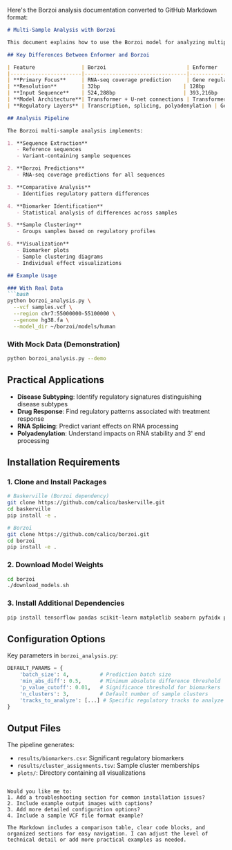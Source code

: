 Here's the Borzoi analysis documentation converted to GitHub Markdown format:

```markdown
# Multi-Sample Analysis with Borzoi

This document explains how to use the Borzoi model for analyzing multiple genomic samples, highlighting key differences from Enformer-based approaches.

## Key Differences Between Enformer and Borzoi

| Feature               | Borzoi                          | Enformer                      |
|-----------------------|---------------------------------|-------------------------------|
| **Primary Focus**     | RNA-seq coverage prediction     | Gene regulation prediction    |
| **Resolution**        | 32bp                           | 128bp                        |
| **Input Sequence**    | 524,288bp                      | 393,216bp                    |
| **Model Architecture**| Transformer + U-net connections | Transformer                  |
| **Regulatory Layers** | Transcription, splicing, polyadenylation | Gene expression       |

## Analysis Pipeline

The Borzoi multi-sample analysis implements:

1. **Sequence Extraction**
   - Reference sequences
   - Variant-containing sample sequences

2. **Borzoi Predictions**
   - RNA-seq coverage predictions for all sequences

3. **Comparative Analysis**
   - Identifies regulatory pattern differences

4. **Biomarker Identification**
   - Statistical analysis of differences across samples

5. **Sample Clustering**
   - Groups samples based on regulatory profiles

6. **Visualization**
   - Biomarker plots
   - Sample clustering diagrams
   - Individual effect visualizations

## Example Usage

### With Real Data
```bash
python borzoi_analysis.py \
  --vcf samples.vcf \
  --region chr7:55000000-55100000 \
  --genome hg38.fa \
  --model_dir ~/borzoi/models/human
```

### With Mock Data (Demonstration)
```bash
python borzoi_analysis.py --demo
```

## Practical Applications

- **Disease Subtyping**: Identify regulatory signatures distinguishing disease subtypes
- **Drug Response**: Find regulatory patterns associated with treatment response
- **RNA Splicing**: Predict variant effects on RNA processing
- **Polyadenylation**: Understand impacts on RNA stability and 3' end processing

## Installation Requirements

### 1. Clone and Install Packages
```bash
# Baskerville (Borzoi dependency)
git clone https://github.com/calico/baskerville.git
cd baskerville
pip install -e .

# Borzoi
git clone https://github.com/calico/borzoi.git
cd borzoi
pip install -e .
```

### 2. Download Model Weights
```bash
cd borzoi
./download_models.sh
```

### 3. Install Additional Dependencies
```bash
pip install tensorflow pandas scikit-learn matplotlib seaborn pyfaidx pyvcf
```

## Configuration Options

Key parameters in `borzoi_analysis.py`:

```python
DEFAULT_PARAMS = {
    'batch_size': 4,          # Prediction batch size
    'min_abs_diff': 0.5,      # Minimum absolute difference threshold
    'p_value_cutoff': 0.01,   # Significance threshold for biomarkers
    'n_clusters': 3,          # Default number of sample clusters
    'tracks_to_analyze': [...] # Specific regulatory tracks to analyze
}
```

## Output Files

The pipeline generates:
- `results/biomarkers.csv`: Significant regulatory biomarkers
- `results/cluster_assignments.tsv`: Sample cluster memberships
- `plots/`: Directory containing all visualizations
```

Would you like me to:
1. Add a troubleshooting section for common installation issues?
2. Include example output images with captions?
3. Add more detailed configuration options?
4. Include a sample VCF file format example?

The Markdown includes a comparison table, clear code blocks, and organized sections for easy navigation. I can adjust the level of technical detail or add more practical examples as needed.


